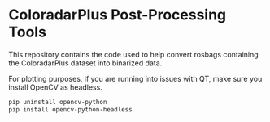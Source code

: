 # ColoradarPlus Post-Processing Tools

This repository contains the code used to help convert rosbags containing the ColoradarPlus dataset into binarized data.

For plotting purposes, if you are running into issues with QT, make sure you install OpenCV as headless.

```bash
pip uninstall opencv-python
pip install opencv-python-headless
```